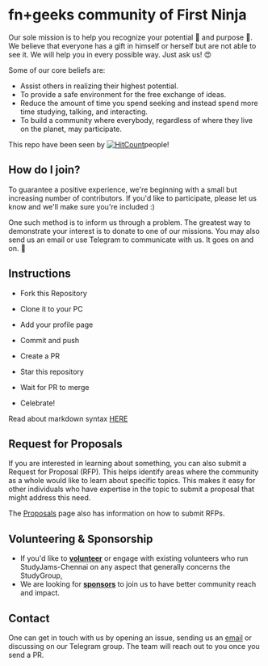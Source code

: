 # fn+geeks community of First Ninja

Our sole mission is to help you recognize your potential :muscle: and purpose :musical_note:. We believe that everyone has a gift in himself or herself but are not able to see it. We will help you in every possible way. Just ask us! :heart_eyes: 

Some of our core beliefs are:

* Assist others in realizing their highest potential.
* To provide a safe environment for the free exchange of ideas.
* Reduce the amount of time you spend seeking and instead spend more time studying, talking, and interacting.
* To build a community where everybody, regardless of where they live on the planet, may participate.

This repo have been seen by [![HitCount](https://hits.seeyoufarm.com/api/count/incr/badge.svg?url=https%3A%2F%2Fgithub.com%2Ffnplus%2Fjoin-fnplus&count_bg=%2379C83D&title_bg=%23555555&icon=&icon_color=%23E7E7E7&title=hits&edge_flat=false)](https://hits.seeyoufarm.com)people!

## How do I join?

To guarantee a positive experience, we're beginning with a small but increasing number of contributors. If you'd like to participate, please let us know and we'll make sure you're included :)

One such method is to inform us through a problem. The greatest way to demonstrate your interest is to donate to one of our missions. You may also send us an email or use Telegram to communicate with us. It goes on and on. 🚀

## Instructions

- Fork this Repository

- Clone it to your PC

- Add your profile page

- Commit and push

- Create a PR

- Star this repository

- Wait for PR to merge

- Celebrate!

Read about markdown syntax [HERE](https://github.com/adam-p/markdown-here/wiki/Markdown-Cheatsheet)

## Request for Proposals

If you are interested in learning about something, you can also submit a Request for Proposal (RFP). This helps identify areas where the community as a whole would like to learn about specific topics. This makes it easy for other individuals who have expertise in the topic to submit a proposal that might address this need.

The [Proposals](https://github.com/fnplus/join-fnplus-with-a-pr/blob/master/PROPOSALS.md) page also has information on how to submit RFPs.

## Volunteering & Sponsorship

- If you'd like to **[volunteer](https://github.com/fnplus/join-fnplus-with-a-pr/blob/master/VOLUNTEERS.md)** or engage with existing volunteers who run StudyJams-Chennai on any aspect that generally concerns the StudyGroup,
- We are looking for **[sponsors](https://github.com/fnplus/join-fnplus-with-a-pr/blob/master/SPONSORS.md)** to join us to have better community reach and impact.

## Contact

One can get in touch with us by opening an issue, sending us an [email](mailto:hellofnplus@gmail.com) or discussing on our Telegram group. The team will reach out to you once you send a PR.
